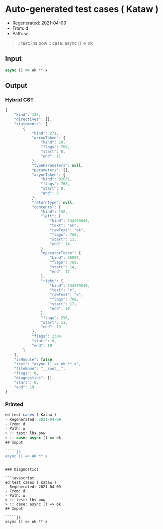 # Auto-generated test cases ( Kataw )
- Regenerated: 2021-04-09
- From: d
- Path: w
> :: test: lhs pow
> :: case: async () => ok
## Input

`````js
async () => ok ** x
`````

## Output

### Hybrid CST

```javascript
{
    "kind": 122,
    "directives": [],
    "statements": [
        {
            "kind": 271,
            "arrowToken": {
                "kind": 10,
                "flags": 768,
                "start": 8,
                "end": 11
            },
            "typeParameters": null,
            "parameters": [],
            "asyncToken": {
                "kind": 82031,
                "flags": 768,
                "start": 0,
                "end": 5
            },
            "returnType": null,
            "contents": {
                "kind": 198,
                "left": {
                    "kind": 134299649,
                    "text": "ok",
                    "rawText": "ok",
                    "flags": 768,
                    "start": 11,
                    "end": 14
                },
                "operatorToken": {
                    "kind": 35897,
                    "flags": 768,
                    "start": 14,
                    "end": 17
                },
                "right": {
                    "kind": 134299649,
                    "text": "x",
                    "rawText": "x",
                    "flags": 768,
                    "start": 17,
                    "end": 19
                },
                "flags": 256,
                "start": 11,
                "end": 19
            },
            "flags": 2304,
            "start": 0,
            "end": 19
        }
    ],
    "isModule": false,
    "text": "async () => ok ** x",
    "fileName": "__root__",
    "flags": 0,
    "diagnostics": [],
    "start": 0,
    "end": 19
}
```

### Printed

```javascript
ed test cases ( Kataw )
- Regenerated: 2021-04-09
- From: d
- Path: w
> :: test: lhs pow
> :: case: async () => ok
## Input

`````js
async () => ok ** x
`````
```

### Diagnostics

```javascript
ed test cases ( Kataw )
- Regenerated: 2021-04-09
- From: d
- Path: w
> :: test: lhs pow
> :: case: async () => ok
## Input

`````js
async () => ok ** x
`````
```

